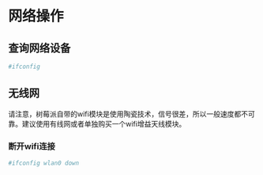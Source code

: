 # 网络操作

## 查询网络设备
```bash
#ifconfig
```

## 无线网
请注意，树莓派自带的wifi模块是使用陶瓷技术，信号很差，所以一般速度都不可靠。建议使用有线网或者单独购买一个wifi增益天线模块。

### 断开wifi连接
```bash
#ifconfig wlan0 down
```
